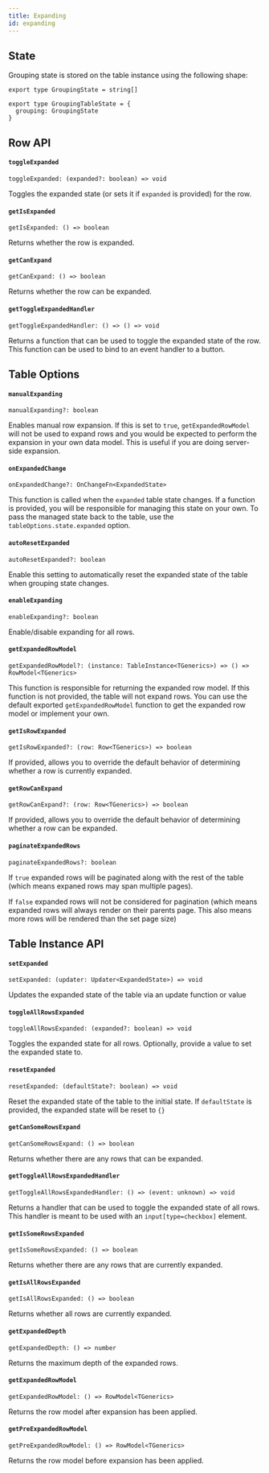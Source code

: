 ```yaml
---
title: Expanding
id: expanding
---
```


## State

Grouping state is stored on the table instance using the following shape:

```tsx
export type GroupingState = string[]

export type GroupingTableState = {
  grouping: GroupingState
}
```

## Row API

#### `toggleExpanded`

```tsx
toggleExpanded: (expanded?: boolean) => void
```

Toggles the expanded state (or sets it if `expanded` is provided) for the row.

#### `getIsExpanded`

```tsx
getIsExpanded: () => boolean
```

Returns whether the row is expanded.

#### `getCanExpand`

```tsx
getCanExpand: () => boolean
```

Returns whether the row can be expanded.

#### `getToggleExpandedHandler`

```tsx
getToggleExpandedHandler: () => () => void
```

Returns a function that can be used to toggle the expanded state of the row. This function can be used to bind to an event handler to a button.

## Table Options

#### `manualExpanding`

```tsx
manualExpanding?: boolean
```

Enables manual row expansion. If this is set to `true`, `getExpandedRowModel` will not be used to expand rows and you would be expected to perform the expansion in your own data model. This is useful if you are doing server-side expansion.

#### `onExpandedChange`

```tsx
onExpandedChange?: OnChangeFn<ExpandedState>
```

This function is called when the `expanded` table state changes. If a function is provided, you will be responsible for managing this state on your own. To pass the managed state back to the table, use the `tableOptions.state.expanded` option.

#### `autoResetExpanded`

```tsx
autoResetExpanded?: boolean
```

Enable this setting to automatically reset the expanded state of the table when grouping state changes.

#### `enableExpanding`

```tsx
enableExpanding?: boolean
```

Enable/disable expanding for all rows.

#### `getExpandedRowModel`

```tsx
getExpandedRowModel?: (instance: TableInstance<TGenerics>) => () => RowModel<TGenerics>
```

This function is responsible for returning the expanded row model. If this function is not provided, the table will not expand rows. You can use the default exported `getExpandedRowModel` function to get the expanded row model or implement your own.

#### `getIsRowExpanded`

```tsx
getIsRowExpanded?: (row: Row<TGenerics>) => boolean
```

If provided, allows you to override the default behavior of determining whether a row is currently expanded.

#### `getRowCanExpand`

```tsx
getRowCanExpand?: (row: Row<TGenerics>) => boolean
```

If provided, allows you to override the default behavior of determining whether a row can be expanded.

#### `paginateExpandedRows`

```tsx
paginateExpandedRows?: boolean
```

If `true` expanded rows will be paginated along with the rest of the table (which means expaned rows may span multiple pages).

If `false` expanded rows will not be considered for pagination (which means expanded rows will always render on their parents page. This also means more rows will be rendered than the set page size)

## Table Instance API

#### `setExpanded`

```tsx
setExpanded: (updater: Updater<ExpandedState>) => void
```

Updates the expanded state of the table via an update function or value

#### `toggleAllRowsExpanded`

```tsx
toggleAllRowsExpanded: (expanded?: boolean) => void
```

Toggles the expanded state for all rows. Optionally, provide a value to set the expanded state to.

#### `resetExpanded`

```tsx
resetExpanded: (defaultState?: boolean) => void
```

Reset the expanded state of the table to the initial state. If `defaultState` is provided, the expanded state will be reset to `{}`

#### `getCanSomeRowsExpand`

```tsx
getCanSomeRowsExpand: () => boolean
```

Returns whether there are any rows that can be expanded.

#### `getToggleAllRowsExpandedHandler`

```tsx
getToggleAllRowsExpandedHandler: () => (event: unknown) => void
```

Returns a handler that can be used to toggle the expanded state of all rows. This handler is meant to be used with an `input[type=checkbox]` element.

#### `getIsSomeRowsExpanded`

```tsx
getIsSomeRowsExpanded: () => boolean
```

Returns whether there are any rows that are currently expanded.

#### `getIsAllRowsExpanded`

```tsx
getIsAllRowsExpanded: () => boolean
```

Returns whether all rows are currently expanded.

#### `getExpandedDepth`

```tsx
getExpandedDepth: () => number
```

Returns the maximum depth of the expanded rows.

#### `getExpandedRowModel`

```tsx
getExpandedRowModel: () => RowModel<TGenerics>
```

Returns the row model after expansion has been applied.

#### `getPreExpandedRowModel`

```tsx
getPreExpandedRowModel: () => RowModel<TGenerics>
```

Returns the row model before expansion has been applied.
